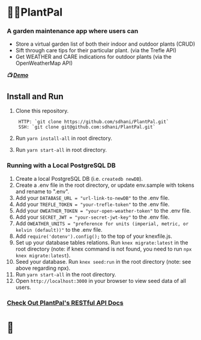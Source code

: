 # :seedling::sunflower:PlantPal

### A garden maintenance app where users can
- Store a virtual garden list of both their indoor and outdoor plants (CRUD)
- Sift through care tips for their particular plant. (via the Trefle API)
- Get WEATHER and CARE indications for outdoor plants (via the OpenWeatherMap API)

***:tv: [Demo](https://plant-pals.herokuapp.com)***

## Install and Run

1. Clone this repository.
    
        HTTP: `git clone https://github.com/sdhani/PlantPal.git`
        SSH: `git clone git@github.com:sdhani/PlantPal.git` 
    
1. Run `yarn install-all` in root directory.
1. Run `yarn start-all` in root directory.

### Running with a Local PostgreSQL DB

1. Create a local PostgreSQL DB (i.e. `createdb newDB`).
1. Create a .env file in the root directory, or update env.sample with tokens and rename to ".env".
1. Add your `DATABASE_URL = "url-link-to-newDB"` to the .env file.
1. Add your `TREFLE_TOKEN = "your-trefle-token"` to the .env file.
1. Add your `OWEATHER_TOKEN = "your-open-weather-token"` to the .env file.
1. Add your `SECRET_JWT = "your-secret-jwt-key"` to the .env file.
1. Add `OWEATHER_UNITS = "preference for units (imperial, metric, or kelvin (default))"` to the .env file.
1. Add `require('dotenv').config();` to the top of your knexfile.js. 
1. Set up your database tables relations. Run `knex migrate:latest` in the root directory (note: if knex command is not found, you need to run `npx knex migrate:latest`).
1. Seed your database. Run `knex seed:run` in the root directory (note: see above regarding npx).
1. Run `yarn start-all` in the root directory. 
1. Open `http://localhost:3000` in your browser to view seed data of all users.

### [Check Out PlantPal's RESTful API Docs](https://github.com/sdhani/PlantPal/blob/master/routes/RESTful_API_Docs.md)

# :tada:
